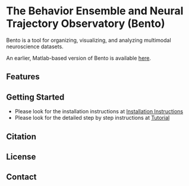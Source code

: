 # The **B**ehavior **E**nsemble and **N**eural **T**rajectory **O**bservatory (Bento)

Bento is a tool for organizing, visualizing, and analyzing multimodal neuroscience datasets.

An earlier, Matlab-based version of Bento is available [here](https://github.com/neuroethology/bentoMAT).

## Features

## Getting Started

- Please look for the installation instructions at [Installation Instructions](https://github.com/neuroethology/bento/blob/feature/documentation/documentation/installation.md)
- Please look for the detailed step by step instructions at [Tutorial](https://github.com/neuroethology/bento/blob/feature/documentation/documentation/tutorial.md)

## Citation

## License

## Contact
